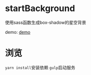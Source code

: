 # startBackground

使用sass函数生成box-shadow的星空背景

demo: [demo](https://mydaoyuan.github.io/startBackground/)

# 浏览
`yarn install`安装依赖
`gulp`启动服务

